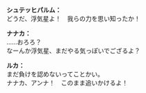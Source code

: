 # 

  
**シュテッヒパルム：**  
どうだ、浮気星よ！　我らの力を思い知ったか！  
  
**ナナカ：**  
……おろろ？  
なーんか浮気星、まだやる気っぽいでござるよ？  
  
**ルカ：**  
まだ負けを認めないってことかい。  
ナナカ、アンナ！　このまま追いかけるよ！  
